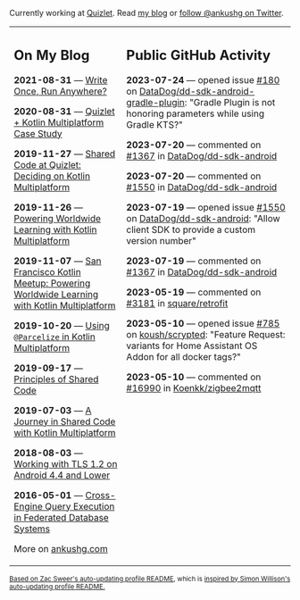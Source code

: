 Currently working at [Quizlet](https://quizlet.com/). Read [my blog](https://ankushg.com/) or [follow @ankushg on Twitter](https://twitter.com/ankushg).

<table><tr><td valign="top" width="40%">

## On My Blog
<!-- blog starts -->
**2021-08-31** — [Write Once, Run Anywhere?](https://ankushg.com/posts/write-once-run-anywhere-increment/)

**2020-08-31** — [Quizlet + Kotlin Multiplatform Case Study](https://ankushg.com/posts/quizlet-kotlin-multiplatform-case-study/)

**2019-11-27** — [Shared Code at Quizlet: Deciding on Kotlin Multiplatform](https://ankushg.com/posts/shared-code-kotlin-multiplatform/)

**2019-11-26** — [Powering Worldwide Learning with Kotlin Multiplatform](https://ankushg.com/speaking/droidcon-sf-2019)

**2019-11-07** — [San Francisco Kotlin Meetup: Powering Worldwide Learning with Kotlin Multiplatform](https://ankushg.com/speaking/sf-kotlin-meetup-2019)

**2019-10-20** — [Using `@Parcelize` in Kotlin Multiplatform](https://ankushg.com/posts/multiplatform-parcelize/)

**2019-09-17** — [Principles of Shared Code](https://ankushg.com/speaking/denver-startup-week-2019)

**2019-07-03** — [A Journey in Shared Code with Kotlin Multiplatform](https://ankushg.com/speaking/droidcon-berlin-2019)

**2018-08-03** — [Working with TLS 1.2 on Android 4.4 and Lower](https://ankushg.com/posts/tls-1.2-on-android/)

**2016-05-01** — [Cross-Engine Query Execution in Federated Database Systems](https://ankushg.com/projects/thesis)
<!-- blog ends -->
More on [ankushg.com](https://ankushg.com/)
</td><td valign="top" width="60%">

## Public GitHub Activity
<!-- githubActivity starts -->
**2023-07-24** — opened issue [#180](https://github.com/DataDog/dd-sdk-android-gradle-plugin/issues/180) on [DataDog/dd-sdk-android-gradle-plugin](https://api.github.com/repos/DataDog/dd-sdk-android-gradle-plugin): "Gradle Plugin is not honoring parameters while using Gradle KTS?"

**2023-07-20** — commented on [#1367](https://github.com/DataDog/dd-sdk-android/issues/1367#issuecomment-1644504741) in [DataDog/dd-sdk-android](https://api.github.com/repos/DataDog/dd-sdk-android)

**2023-07-20** — commented on [#1550](https://github.com/DataDog/dd-sdk-android/issues/1550#issuecomment-1644503665) in [DataDog/dd-sdk-android](https://api.github.com/repos/DataDog/dd-sdk-android)

**2023-07-19** — opened issue [#1550](https://github.com/DataDog/dd-sdk-android/issues/1550) on [DataDog/dd-sdk-android](https://api.github.com/repos/DataDog/dd-sdk-android): "Allow client SDK to provide a custom version number"

**2023-07-19** — commented on [#1367](https://github.com/DataDog/dd-sdk-android/issues/1367#issuecomment-1642874647) in [DataDog/dd-sdk-android](https://api.github.com/repos/DataDog/dd-sdk-android)

**2023-05-19** — commented on [#3181](https://github.com/square/retrofit/issues/3181#issuecomment-1555099205) in [square/retrofit](https://api.github.com/repos/square/retrofit)

**2023-05-10** — opened issue [#785](https://github.com/koush/scrypted/issues/785) on [koush/scrypted](https://api.github.com/repos/koush/scrypted): "Feature Request: variants for Home Assistant OS Addon for all docker tags?"

**2023-05-10** — commented on [#16990](https://github.com/Koenkk/zigbee2mqtt/issues/16990#issuecomment-1542961660) in [Koenkk/zigbee2mqtt](https://api.github.com/repos/Koenkk/zigbee2mqtt)
<!-- githubActivity ends -->
</td></tr></table>

<sub><a href="https://github.com/ZacSweers/ZacSweers">Based on Zac Sweer's auto-updating profile README</a>, which is <a href="https://simonwillison.net/2020/Jul/10/self-updating-profile-readme/">inspired by Simon Willison's auto-updating profile README.</a></sub>
